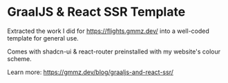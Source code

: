 # GraalJS & React SSR Template

Extracted the work I did for https://flights.gmmz.dev/ into a well-coded template for general use.

Comes with shadcn-ui & react-router preinstalled with my website's colour scheme.

Learn more: https://gmmz.dev/blog/graaljs-and-react-ssr/

